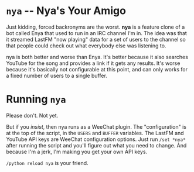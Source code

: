 # `nya` -- Nya's Your Amigo

Just kidding, forced backronyms are the worst. **nya** is a feature clone of a
bot called Enya that used to run in an IRC channel I'm in. The idea was that it
streamed LastFM "now playing" data for a set of users to the channel so that
people could check out what everybody else was listening to.

nya is both better and worse than Enya. It's better because it also searches
YouTube for the song and provides a link if it gets any results. It's worse
because it's basically not configurable at this point, and can only works for a
fixed number of users to a single buffer.

# Running `nya`

Please don't. Not yet.

But if you *insist*, then nya runs as a WeeChat plugin. The "configuration" is
at the top of the script, in the `USERS` and `BUFFER` variables. The LastFM and
YouTube API keys are WeeChat configuration options. Just run `/set *nya*` after
running the script and you'll figure out what you need to change. And because
I'm a jerk, I'm making you get your own API keys.

`/python reload nya` is your friend.
